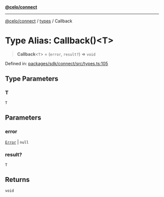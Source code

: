 [**@celo/connect**](../../README.md)

***

[@celo/connect](../../modules.md) / [types](../README.md) / Callback

# Type Alias: Callback()\<T\>

> **Callback**\<`T`\> = (`error`, `result?`) => `void`

Defined in: [packages/sdk/connect/src/types.ts:105](https://github.com/celo-org/developer-tooling/blob/master/packages/sdk/connect/src/types.ts#L105)

## Type Parameters

### T

`T`

## Parameters

### error

[`Error`](../interfaces/Error.md) | `null`

### result?

`T`

## Returns

`void`
